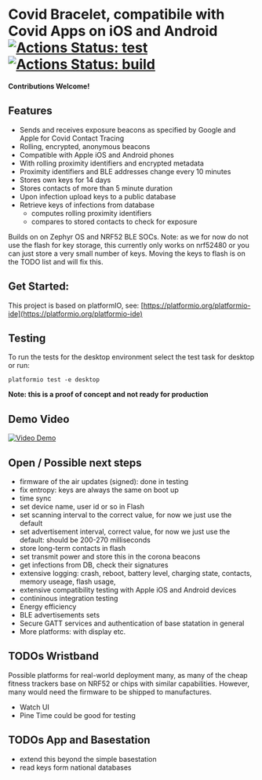 # Covid Bracelet, compatibile with Covid Apps on iOS and Android [![Actions Status: test](https://github.com/CovidBraceletPrj/CovidBracelet/workflows/test/badge.svg)](https://github.com/CovidBraceletPrj/CovidBracelet/actions) [![Actions Status: build](https://github.com/CovidBraceletPrj/CovidBracelet/workflows/build/badge.svg)](https://github.com/CovidBraceletPrj/CovidBracelet/actions)


**Contributions Welcome!** 



## Features
*  Sends and receives exposure beacons as specified by Google and Apple for Covid Contact Tracing
  * Rolling, encrypted, anonymous beacons 
  * Compatible with Apple iOS and Android phones
  * With rolling proximity identifiers and encrypted metadata
  * Proximity identifiers and BLE addresses change every 10 minutes
* Stores own keys for 14 days
* Stores contacts of more than 5 minute duration
* Upon infection upload keys to a public database
* Retrieve keys of infections from database
  * computes rolling proximity identifiers 
  * compares to stored contacts to check for exposure 

Builds on on Zephyr OS and NRF52 BLE SOCs. Note: as we for now do not use the flash for key storage, this currently only works on nrf52480 or you can just store a very small number of keys. Moving the keys to flash is on the TODO list and will fix this. 

## Get Started:
This project is based on platformIO, see:  [https://platformio.org/platformio-ide](https://platformio.org/platformio-ide)

## Testing
To run the tests for the desktop environment select the test task for desktop or run:
```
platformio test -e desktop
```

**Note: this is a proof of concept and not ready for production**

## Demo Video

[![Video Demo](https://img.youtube.com/vi/tYGsFJC3LtE/0.jpg)](https://youtu.be/tYGsFJC3LtE)

## Open / Possible next steps
* firmware of the air updates (signed): done in testing
* fix entropy: keys are always the same on boot up
* time sync
* set device name, user id or so in Flash
* set scanning interval to the correct value, for now we just use the default
* set advertisement interval, correct value, for now we just use the default: should be 200-270 milliseconds
* store long-term contacts in flash
* set transmit power and store this in the corona beacons
* get infections from DB, check their signatures
* extensive logging: crash, reboot, battery level, charging state, contacts, memory useage, flash usage, 
* extensive compatibility testing with Apple iOS and Android devices
* contininous integration testing
* Energy efficiency
* BLE advertisements sets
* Secure GATT services and authentication of base statation in general
* More platforms: with display etc.

## TODOs Wristband
Possible platforms for real-world deployment many, as many of the cheap fitness trackers base on NRF52 or chips with similar capabilities.
However, many would need the firmware to be shipped to manufactures.
* Watch UI
* Pine Time could be good for testing

## TODOs App and Basestation
* extend this beyond the simple basestation
* read keys form national databases
